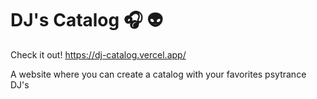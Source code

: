# DJ's Catalog :headphones:	:alien:

Check it out! https://dj-catalog.vercel.app/

A website where you can create a catalog with your favorites psytrance DJ's
